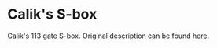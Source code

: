 # Calik's S-box

Calik's 113 gate S-box. Original description can be found [here](https://www.cs.yale.edu/homes/peralta/CircuitStuff/SLP_AES_113.txt).